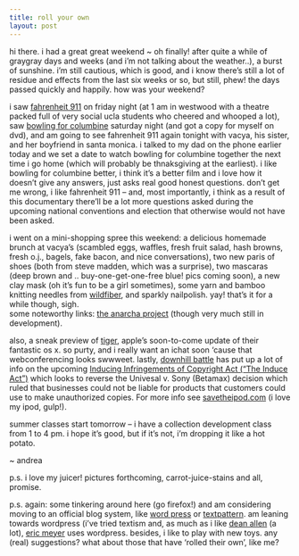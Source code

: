 ```yaml
---
title: roll your own    
layout: post
---
```


hi there. i had a great great weekend ~ oh finally! after quite a while of graygray days and weeks (and i&#8217;m not talking about the weather..), a burst of sunshine. i&#8217;m still cautious, which is good, and i know there&#8217;s still a lot of residue and effects from the last six weeks or so, but still, phew! the days passed quickly and happily. how was your weekend?

i saw [fahrenheit 911][1] on friday night (at 1 am in westwood with a theatre packed full of very social ucla students who cheered and whooped a lot), saw [bowling for columbine][2] saturday night (and got a copy for myself on dvd), and am going to see fahrenheit 911 again tonight with vacya, his sister, and her boyfriend in santa monica. i talked to my dad on the phone earlier today and we set a date to watch bowling for columbine together the next time i go home (which will probably be thnaksgiving at the earliest). i like bowling for columbine better, i think it&#8217;s a better film and i love how it doesn&#8217;t give any answers, just asks real good honest questions. don&#8217;t get me wrong, i like fahrenheit 911 &#8211; and, most importantly, i think as a result of this documentary there&#8217;ll be a lot more questions asked during the upcoming national conventions and election that otherwise would not have been asked.

i went on a mini-shopping spree this weekend: a delicious homemade brunch at vacya&#8217;s (scambled eggs, waffles, fresh fruit salad, hash browns, fresh o.j., bagels, fake bacon, and nice conversations), two new paris of shoes (both from steve madden, which was a surprise), two mascaras (deep brown and .. buy-one-get-one-free blue! pics coming soon), a new clay mask (oh it&#8217;s fun to be a girl sometimes), some yarn and bamboo knitting needles from [wildfiber][3], and sparkly nailpolish. yay! that&#8217;s it for a while though, sigh.  
some noteworthy links: [the anarcha project][4] (though very much still in development). 

also, a sneak preview of [tiger][5], apple&#8217;s soon-to-come update of their fantastic os x. so purty, and i really want an ichat soon &#8216;cause that webconferencing looks swwweet. lastly, [downhill battle][6] has put up a lot of info on the upcoming [Inducing Infringements of Copyright Act (&#8220;The Induce Act&#8221;)][7] which looks to reverse the Univesal v. Sony (Betamax) decision which ruled that businesses could not be liable for products that customers could use to make unauthorized copies. For more info see [savetheipod.com][8] (i love my ipod, gulp!).

summer classes start tomorrow &#8211; i have a collection development class from 1 to 4 pm. i hope it&#8217;s good, but if it&#8217;s not, i&#8217;m dropping it like a hot potato.

~ andrea

p.s. i love my juicer! pictures forthcoming, carrot-juice-stains and all, promise.

p.s. again: some tinkering around here (go firefox!) and am considering moving to an official blog system, like [word press][9] or [textpattern][10]. am leaning towards wordpress (i&#8217;ve tried textism and, as much as i like [dean allen][11] (a lot), [eric meyer][12] uses wordpress. besides, i like to play with new toys. any (real) suggestions? what about those that have &#8216;rolled their own&#8217;, like me?

 [1]: http://www.fahrenheit911.com
 [2]: http://www.michaelmoore.com/books-films/index.php
 [3]: http://wildfiber.com/
 [4]: http://www.anarcha.org/
 [5]: http://www.apple.com/macosx/tiger/
 [6]: http://www.downhillbattle.org/
 [7]: http://www.eff.org/IP/Apple_Complaint.php
 [8]: http://savetheipod.com/index1.php
 [9]: http://wordpress.org/about/testimonials/
 [10]: http://www.textpattern.com/
 [11]: http://textism.org
 [12]: http://www.meyerweb.com/eric/thoughts/2004/05/01/switcheroo/